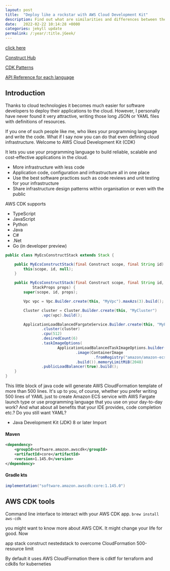 ```yaml
---
layout: post
title:  "Deploy like a rockstar with AWS Cloud Development Kit"
description: Find out what are similarities and differences between these concepts
date:   2022-02-22 10:14:28 +0000
categories: jekyll update
permalink: /:year/:title.jGeek/
---
```

[click here](##something)

[Construct Hub](https://constructs.dev/)

[CDK Patterns](https://cdkpatterns.com/)

[API Reference for each language](https://docs.aws.amazon.com/cdk/api/v2/docs/aws-construct-library.html)

## Introduction
Thanks to cloud technologies it becomes much easier for software developers to deploy their applications
to the cloud. However, I personally have never found it very attractive, writing those long JSON or YAML files
with definitions of resources. 

If you one of such people like me, who likes your programming language and write the code. What if I say now you can do 
that even defining cloud infrastructure. Welcome to AWS Cloud Development Kit (CDK)

It lets you use your programming language to build reliable, scalable and cost-effective applications in the cloud.
* More infrastructure with less code
* Application code, configuration and infrastructure all in one place
* Use the best software practices such as code reviews and unit testing for your infrastructure
* Share infrastructure design patterns within organisation or even with the public

AWS CDK supports
* TypeScript
* JavaScript
* Python
* Java
* C#
* .Net
* Go (in developer preview)

```java
public class MyEcsConstructStack extends Stack {

    public MyEcsConstructStack(final Construct scope, final String id) {
        this(scope, id, null);
    }

    public MyEcsConstructStack(final Construct scope, final String id,
            StackProps props) {
        super(scope, id, props);

        Vpc vpc = Vpc.Builder.create(this, "MyVpc").maxAzs(3).build();

        Cluster cluster = Cluster.Builder.create(this, "MyCluster")
                .vpc(vpc).build();

        ApplicationLoadBalancedFargateService.Builder.create(this, "MyFargateService")
                .cluster(cluster)
                .cpu(512)
                .desiredCount(6)
                .taskImageOptions(
                       ApplicationLoadBalancedTaskImageOptions.builder()
                               .image(ContainerImage
                                       .fromRegistry("amazon/amazon-ecs-sample"))
                               .build()).memoryLimitMiB(2048)
                .publicLoadBalancer(true).build();
    }
}
```

This little block of java code will generate AWS CloudFormation template of more than 500 lines. It's up to you, of course, 
whether  you prefer writing 500 lines of YAML just to create Amazon ECS service with AWS Fargate launch type or 
use programming language that you use on your day-to-day work? And what about all benefits that your IDE provides, code
completion etc.? Do you still want YAML?
* Java Development Kit (JDK) 8 or later
Import
#### Maven
```xml
<dependency>
    <groupId>software.amazon.awscdk</groupId>
    <artifactId>core</artifactId>
    <version>1.145.0</version>
</dependency>

```
#### Gradle kts
```java
implementation("software.amazon.awscdk:core:1.145.0")
```




## AWS CDK tools
Command line interface to interact with your AWS CDK app.
`brew install aws-cdk`




you might want to 
know more about AWS CDK. It might change your life for good. Now

app
stack
construct
nestedstack to overcome CloudFormation 500-resource limit

By default it uses AWS CloudFormation
there is cdktf for terraform
and cdk8s for kuberneties

